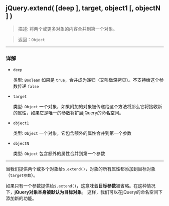 ## jQuery.extend( [deep ], target, object1 [, objectN ] )

> 描述: 将两个或更多对象的内容合并到第一个对象。

> 返回：`Object`

- - -
### 详解
- `deep`

    类型: `Boolean`
    如果是 `true`，合并成为递归（又叫做深拷贝）。不支持给这个参数传递 `false`

- `target`

    类型: `Object`
    一个对象，如果附加的对象被传递给这个方法将那么它将接收新的属性，如果它是唯一的参数将扩展jQuery的命名空间。
    
- `object1`

    类型: `Object`
    一个对象，它包含额外的属性合并到第一个参数
    
- `objectN`

    类型: `Object`
    包含额外的属性合并到第一个参数
    
- - -
当我们提供两个或多个对象给`$.extend()`，对象的所有属性都添加到目标对象（`target参数`）。

如果只有一个参数提供给`$.extend()`，这意味着**目标参数**被省略。在这种情况下，**jQuery对象本身被默认为目标对象**。
这样，我们可以在jQuery的命名空间下添加新的功能。


